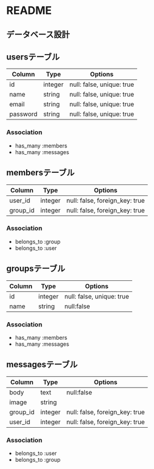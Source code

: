 # README

## データベース設計

## usersテーブル
|Column|Type|Options|
|------|----|-------|
|id|integer|null: false, unique: true|
|name|string|null: false, unique: true|
|email|string|null: false, unique: true|
|password|string|null: false, unique: true|

### Association
- has_many :members
- has_many :messages


## membersテーブル

|Column|Type|Options|
|------|----|-------|
|user_id|integer|null: false, foreign_key: true|
|group_id|integer|null: false, foreign_key: true|

### Association
- belongs_to :group
- belongs_to :user


## groupsテーブル

|Column|Type|Options|
|------|----|-------|
|id|integer|null: false, unique: true|
|name|string|null:false|

### Association
- has_many :members
- has_many :messages


## messagesテーブル

|Column|Type|Options|
|------|----|-------|
|body|text|null:false|
|image|string||
|group_id|integer|null: false, foreign_key: true|
|user_id|integer|null: false, foreign_key: true|


### Association
- belongs_to :user
- belongs_to :group



<!-- This README would normally document whatever steps are necessary to get the
application up and running.

Things you may want to cover:

* Ruby version

* System dependencies

* Configuration

* Database creation

* Database initialization

* How to run the test suite

* Services (job queues, cache servers, search engines, etc.)

* Deployment instructions

* ...
 -->
